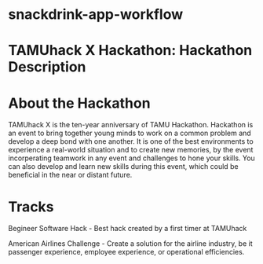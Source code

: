 # snackdrink-app-workflow


















# TAMUhack X Hackathon: Hackathon Description
# About the Hackathon
TAMUhack X is the ten-year anniversary of TAMU Hackathon. Hackathon is an event to bring together young minds to work on a common problem and develop a deep bond with one another. It is one of the best environments to experience a real-world situation and to create new memories, by the event incorperating teamwork in any event and challenges to hone your skills. You can also develop and learn new skills during this event, which could be beneficial in the near or distant future.
# Tracks
  Begineer Software Hack - Best hack created by a first timer at TAMUhack

  American Airlines Challenge - Create a solution for the airline industry, be it passenger experience, employee experience, or operational efficiencies.
